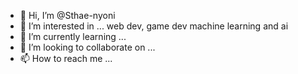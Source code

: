 - 👋 Hi, I’m @Sthae-nyoni
- 👀 I’m interested in ... web dev, game dev machine learning and ai
- 🌱 I’m currently learning ... 
- 💞️ I’m looking to collaborate on ...
- 📫 How to reach me ...

<!---
Sthae-nyoni/Sthae-nyoni is a ✨ special ✨ repository because its `README.md` (this file) appears on your GitHub profile.
You can click the Preview link to take a look at your changes.
--->
